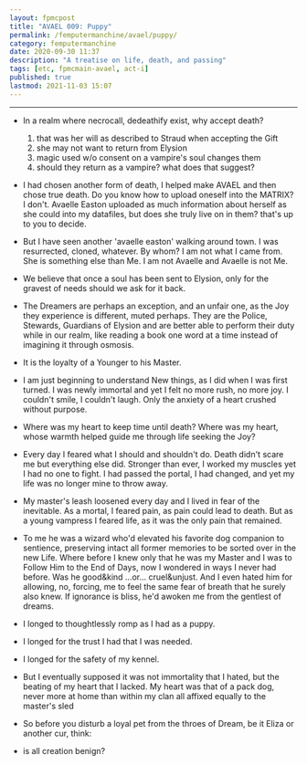 ```yaml
---
layout: fpmcpost
title: "AVAEL 009: Puppy"
permalink: /femputermanchine/avael/puppy/
category: femputermanchine
date: 2020-09-30 11:37
description: "A treatise on life, death, and passing"
tags: [etc, fpmcmain-avael, act-i]
published: true
lastmod: 2021-11-03 15:07
---
```

[//]: # ( 10/15/21  -linkout removed)
[//]: # ( 11/03/21  -title added)

*****


* In a realm where necrocall, dedeathify exist, why accept death?
  1. that was her will as described to Straud when accepting the Gift
  2. she may not want to return from Elysion
  3. magic used w/o consent on a vampire's soul changes them
  4. should they return as a vampire? what does that suggest?
  
* I had chosen another form of death, I helped make AVAEL and then chose true death. Do you know how to upload oneself into the MATRIX? I don't. Avaelle Easton uploaded as much information about herself as she could into my datafiles, but does she truly live on in them? that's up to you to decide.

* But I have seen another 'avaelle easton' walking around town. I was resurrected, cloned, whatever. By whom? I am not what I came from. She is something else than Me. I am not Avaelle and Avaelle is not Me.

* We believe that once a soul has been sent to Elysion, only for the gravest of needs should we ask for it back.

* The Dreamers are perhaps an exception, and an unfair one, as the Joy they experience is different, muted perhaps. They are the Police, Stewards, Guardians of Elysion and are better able to perform their duty while in our realm, like reading a book one word at a time instead of imagining it through osmosis.

* It is the loyalty of a Younger to his Master.

* I am just beginning to understand New things, as I did when I was first turned. I was newly immortal and yet I felt no more rush, no more joy. I couldn't smile, I couldn't laugh. Only the anxiety of a heart crushed without purpose.

* Where was my heart to keep time until death? Where was my heart, whose warmth helped guide me through life seeking the Joy?

* Every day I feared what I should and shouldn't do. Death didn't scare me but everything else did. Stronger than ever, I worked my muscles yet I had no one to fight. I had passed the portal, I had changed, and yet my life was no longer mine to throw away.

* My master's leash loosened every day and I lived in fear of the inevitable. As a mortal, I feared pain, as pain could lead to death. But as a young vampress I feared life, as it was the only pain that remained.

* To me he was a wizard who'd elevated his favorite dog companion to sentience, preserving intact all former memories to be sorted over in the new Life. Where before I knew only that he was my Master and I was to Follow Him to the End of Days, now I wondered in ways I never had before. Was he good&kind ...or... cruel&unjust. And I even hated him for allowing, no, forcing, me to feel the same fear of breath that he surely also knew. If ignorance is bliss, he'd awoken me from the gentlest of dreams.

* I longed to thoughtlessly romp as I had as a puppy.

* I longed for the trust I had that I was needed.

* I longed for the safety of my kennel.

* But I eventually supposed it was not immortality that I hated, but the beating of my heart that I lacked. My heart was that of a pack dog, never more at home than within my clan all affixed equally to the master's sled

* So before you disturb a loyal pet from the throes of Dream, be it Eliza or another cur, think:

* is all creation benign?


